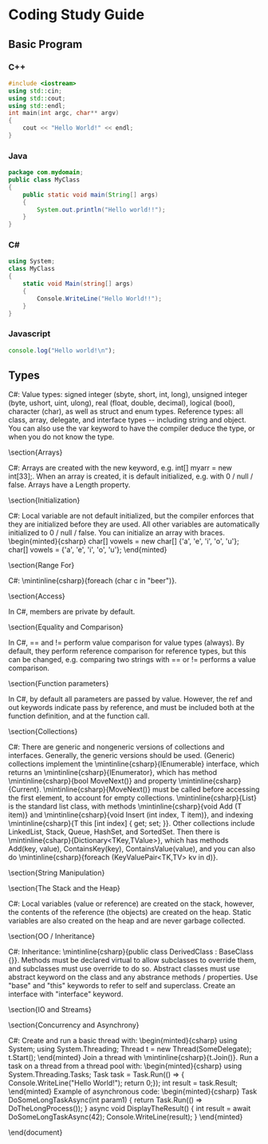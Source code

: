 # Coding Study Guide

## Basic Program

### C++
```cpp
#include <iostream>
using std::cin;
using std::cout;
using std::endl;
int main(int argc, char** argv)
{
    cout << "Hello World!" << endl;
}
```

### Java
```java
package com.mydomain;
public class MyClass
{
    public static void main(String[] args)
    {
        System.out.println("Hello world!!");
    }
}
```

### C\#
```csharp
using System;
class MyClass
{
    static void Main(string[] args)
    {
        Console.WriteLine("Hello World!!");
    }
}
```

### Javascript
```javascript
console.log("Hello world!\n");
```

## Types

C\#: Value types: signed integer (sbyte, short, int, long), unsigned integer 
(byte, ushort, uint, ulong), real (float, double, decimal), logical (bool), 
character (char), as well as struct and enum types.  Reference types: all 
class, array, delegate, and interface types -- including string and object.
You can also use the var keyword to have the compiler deduce the type, or 
when you do not know the type.

\section{Arrays}

C\#: Arrays are created with the new keyword, e.g. int[] myarr = new int[33];.
When an array is created, it is default initialized, e.g. with 0 / null /
false. Arrays have a Length property.

\section{Initialization}

C\#: Local variable are not default initialized, but the compiler enforces
that they are initialized before they are used.  All other variables are 
automatically initialized to 0 / null / false.  You can initialize an array
with braces.
\begin{minted}{csharp}
char[] vowels = new char[] {'a', 'e', 'i', 'o', 'u'};
char[] vowels = {'a', 'e', 'i', 'o', 'u'};
\end{minted}

\section{Range For}

C\#: \mintinline{csharp}{foreach (char c in "beer")}.

\section{Access}

In C\#, members are private by default.

\section{Equality and Comparison}

In C\#, == and != perform value comparison for value types (always). By 
default, they perform reference comparison for reference types, but this
can be changed, e.g. comparing two strings with == or != performs a value
comparison.

\section{Function parameters}

In C\#, by default all parameters are passed by value.  However, the ref
and out keywords indicate pass by reference, and must be included both at
the function definition, and at the function call.

\section{Collections}

C\#: There are generic and nongeneric versions of collections and interfaces.
Generally, the generic versions should be used.  (Generic) collections 
implement the \mintinline{csharp}{IEnumerable<T>} interface, which returns an
\mintinline{csharp}{IEnumerator<T>}, which has method
\mintinline{csharp}{bool MoveNext()} and property
\mintinline{csharp}{Current}.  \mintinline{csharp}{MoveNext()} must be called
before accessing the first element, to account for empty collections.
\mintinline{csharp}{List<T>} is the standard list class, with methods
\mintinline{csharp}{void Add (T item)} and \mintinline{csharp}{void Insert
(int index, T item)}, and indexing \mintinline{csharp}{T this [int index]
{ get; set; }}.  Other collections include LinkedList, Stack, Queue, HashSet,
and SortedSet. Then there is \mintinline{csharp}{Dictionary<TKey,TValue>}, 
which has methods Add(key, value), ContainsKey(key), ContainsValue(value), 
and you can also do \mintinline{csharp}{foreach (KeyValuePair<TK,TV> kv 
in d)}.

\section{String Manipulation}

\section{The Stack and the Heap}

C\#: Local variables (value or reference) are created on the stack, however,
the contents of the reference (the objects) are created on the heap.  Static
variables are also created on the heap and are never garbage collected.

\section{OO / Inheritance}

C\#: Inheritance: \mintinline{csharp}{public class DerivedClass : 
BaseClass {}}. Methods must be declared virtual to allow subclasses to
override them, and subclasses must use override to do so.  Abstract classes
must use abstract keyword on the class and any abstrance methods / properties.
Use "base" and "this" keywords to refer to self and superclass. Create
an interface with "interface" keyword.

\section{IO and Streams}

\section{Concurrency and Asynchrony}

C\#: Create and run a basic thread with:
\begin{minted}{csharp}
using System;
using System.Threading;
Thread t = new Thread(SomeDelegate);
t.Start();
\end{minted}
Join a thread with \mintinline{csharp}{t.Join()}. Run a task on a 
thread from a thread pool with:
\begin{minted}{csharp}
using System.Threading.Tasks;
Task<int> task = Task.Run(() => { Console.WriteLine("Hello World!"); return 0;});
int result = task.Result;
\end{minted}
Example of asynchronous code:
\begin{minted}{csharp}
Task<int> DoSomeLongTaskAsync(int param1)
{
	return Task.Run(() => DoTheLongProcess());
}
async void DisplayTheResult()
{
	int result = await DoSomeLongTaskAsync(42);
	Console.WriteLine(result);
}
\end{minted}

\end{document}





